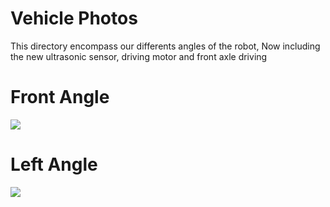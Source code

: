 Vehicle Photos
==

This directory encompass our differents angles of the robot, Now including the new ultrasonic sensor, driving motor and front axle driving

Front Angle
==

![](https://github.com/TheRoboticClan/Autonomus1/blob/main/v-photos/AutonomusOne-Front.jpg)

Left Angle
==

![](https://github.com/TheRoboticClan/Autonomus1/blob/main/v-photos/AutonomusOne-Left.jpg)
